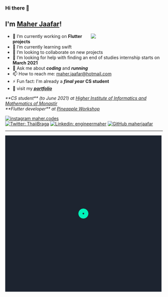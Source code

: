 ### Hi there 👋
<h2> I'm <a href="http://maherjaafar.me" >Maher Jaafar</a>!</h2>


<!--
**maherjaafar/maherjaafar** is a ✨ _special_ ✨ repository because its `README.md` (this file) appears on your GitHub profile.
Here are some ideas to get you started:
-->
<img align='right' src="/assets/coding.gif" width="230">

- 🔭 I’m currently working on **Flutter projects**
- 🌱 I’m currently learning swift
- 👯 I’m looking to collaborate on new projects
- 🤔 I’m looking for help with finding an end of studies internship starts on **March 2021**
- 💬 Ask me about ***coding*** and ***running***
- 📫 How to reach me: maher.jaafar@hotmail.com
- ⚡ Fun fact: I'm already a ***final year*** **CS student**
- :briefcase: visit my ***[portfolio](http://maherjaafar.me)***


<p><em>**CS student** (to June 2021) at <a href="http://www.isimm.rnu.tn/" >Higher Institute of Informatics and Mathematics of Monastir</a></br>**Flutter developer** at <a href="https://pineappleworkshop.com">Pineapple Workshop</a>
</em></p>

[![instagram maher.codes](https://upload.wikimedia.org/wikipedia/commons/thumb/e/e7/Instagram_logo_2016.svg/50px-Instagram_logo_2016.svg.png)](https://www.instagram.com/maher.codes/)
</br>
[![Twitter: ThaiiBraga](https://img.shields.io/twitter/follow/maherjaafar?style=social)](https://twitter.com/maherjaafar)
[![Linkedin: engineermaher](https://img.shields.io/badge/-MaherJaafar-blue?style=flat-square&logo=Linkedin&logoColor=white&link=https://www.linkedin.com/in/engineermaher/)](https://www.linkedin.com/in/engineermaher/)
[![GitHub maherjaafar](https://img.shields.io/github/followers/maherjaafar?label=follow&style=social)](https://github.com/maherjaafar)

---

<img src='/assets/animation_500_kjd2r9xh.gif'/>
